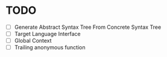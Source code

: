 # TODO

- [ ] Generate Abstract Syntax Tree From Concrete Syntax Tree
- [ ] Target Language Interface 
- [ ] Global Context
- [ ] Trailing anonymous function